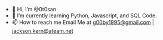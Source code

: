 - 👋 Hi, I’m @0t0san
- 🌱 I’m currently learning Python, Javascript, and SQL Code.
- 📫 How to reach me Email Me at g00by1995@gmail.com | jackson.kern@ateam.net

<!---
0t0san/0t0san is a ✨ special ✨ repository because its `README.md` (this file) appears on your GitHub profile.
You can click the Preview link to take a look at your changes.
--->
